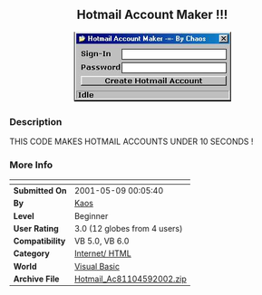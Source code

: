 ﻿<div align="center">

## Hotmail Account Maker \!\!\!

<img src="PIC200259723131762.jpg">
</div>

### Description

THIS CODE MAKES HOTMAIL ACCOUNTS UNDER 10 SECONDS !
 
### More Info
 


<span>             |<span>
---                |---
**Submitted On**   |2001-05-09 00:05:40
**By**             |[Kaos](https://github.com/Planet-Source-Code/PSCIndex/blob/master/ByAuthor/kaos.md)
**Level**          |Beginner
**User Rating**    |3.0 (12 globes from 4 users)
**Compatibility**  |VB 5\.0, VB 6\.0
**Category**       |[Internet/ HTML](https://github.com/Planet-Source-Code/PSCIndex/blob/master/ByCategory/internet-html__1-34.md)
**World**          |[Visual Basic](https://github.com/Planet-Source-Code/PSCIndex/blob/master/ByWorld/visual-basic.md)
**Archive File**   |[Hotmail\_Ac81104592002\.zip](https://github.com/Planet-Source-Code/kaos-hotmail-account-maker__1-34605/archive/master.zip)








